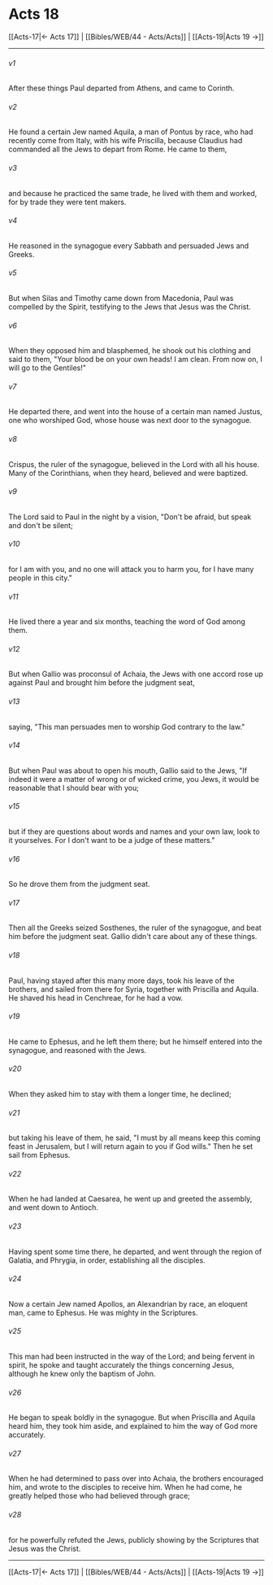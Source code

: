 # Acts 18

[[Acts-17|← Acts 17]] | [[Bibles/WEB/44 - Acts/Acts]] | [[Acts-19|Acts 19 →]]
***



###### v1 
After these things Paul departed from Athens, and came to Corinth. 

###### v2 
He found a certain Jew named Aquila, a man of Pontus by race, who had recently come from Italy, with his wife Priscilla, because Claudius had commanded all the Jews to depart from Rome. He came to them, 

###### v3 
and because he practiced the same trade, he lived with them and worked, for by trade they were tent makers. 

###### v4 
He reasoned in the synagogue every Sabbath and persuaded Jews and Greeks. 

###### v5 
But when Silas and Timothy came down from Macedonia, Paul was compelled by the Spirit, testifying to the Jews that Jesus was the Christ. 

###### v6 
When they opposed him and blasphemed, he shook out his clothing and said to them, "Your blood be on your own heads! I am clean. From now on, I will go to the Gentiles!" 

###### v7 
He departed there, and went into the house of a certain man named Justus, one who worshiped God, whose house was next door to the synagogue. 

###### v8 
Crispus, the ruler of the synagogue, believed in the Lord with all his house. Many of the Corinthians, when they heard, believed and were baptized. 

###### v9 
The Lord said to Paul in the night by a vision, "Don't be afraid, but speak and don't be silent; 

###### v10 
for I am with you, and no one will attack you to harm you, for I have many people in this city." 

###### v11 
He lived there a year and six months, teaching the word of God among them. 

###### v12 
But when Gallio was proconsul of Achaia, the Jews with one accord rose up against Paul and brought him before the judgment seat, 

###### v13 
saying, "This man persuades men to worship God contrary to the law." 

###### v14 
But when Paul was about to open his mouth, Gallio said to the Jews, "If indeed it were a matter of wrong or of wicked crime, you Jews, it would be reasonable that I should bear with you; 

###### v15 
but if they are questions about words and names and your own law, look to it yourselves. For I don't want to be a judge of these matters." 

###### v16 
So he drove them from the judgment seat. 

###### v17 
Then all the Greeks seized Sosthenes, the ruler of the synagogue, and beat him before the judgment seat. Gallio didn't care about any of these things. 

###### v18 
Paul, having stayed after this many more days, took his leave of the brothers, and sailed from there for Syria, together with Priscilla and Aquila. He shaved his head in Cenchreae, for he had a vow. 

###### v19 
He came to Ephesus, and he left them there; but he himself entered into the synagogue, and reasoned with the Jews. 

###### v20 
When they asked him to stay with them a longer time, he declined; 

###### v21 
but taking his leave of them, he said, "I must by all means keep this coming feast in Jerusalem, but I will return again to you if God wills." Then he set sail from Ephesus. 

###### v22 
When he had landed at Caesarea, he went up and greeted the assembly, and went down to Antioch. 

###### v23 
Having spent some time there, he departed, and went through the region of Galatia, and Phrygia, in order, establishing all the disciples. 

###### v24 
Now a certain Jew named Apollos, an Alexandrian by race, an eloquent man, came to Ephesus. He was mighty in the Scriptures. 

###### v25 
This man had been instructed in the way of the Lord; and being fervent in spirit, he spoke and taught accurately the things concerning Jesus, although he knew only the baptism of John. 

###### v26 
He began to speak boldly in the synagogue. But when Priscilla and Aquila heard him, they took him aside, and explained to him the way of God more accurately. 

###### v27 
When he had determined to pass over into Achaia, the brothers encouraged him, and wrote to the disciples to receive him. When he had come, he greatly helped those who had believed through grace; 

###### v28 
for he powerfully refuted the Jews, publicly showing by the Scriptures that Jesus was the Christ.

***
[[Acts-17|← Acts 17]] | [[Bibles/WEB/44 - Acts/Acts]] | [[Acts-19|Acts 19 →]]
